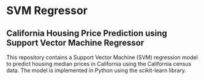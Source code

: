 # SVM Regressor

## California Housing Price Prediction using Support Vector Machine Regressor

This repository contains a Support Vector Machine (SVM) regression model to predict housing median prices in California using the California census data. The model is implemented in Python using the scikit-learn library.
